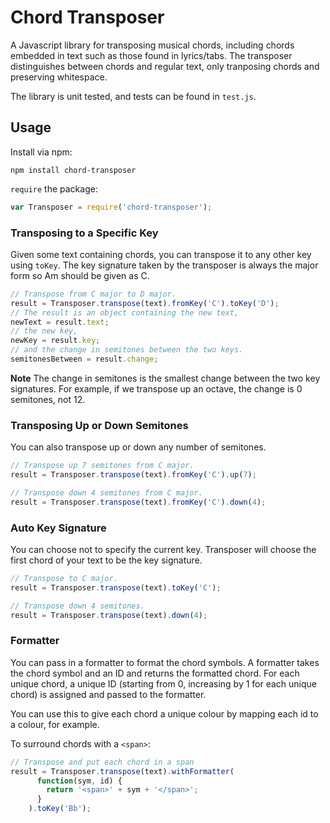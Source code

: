 Chord Transposer
========

A Javascript library for transposing musical chords, including chords embedded
in text such as those found in lyrics/tabs. The transposer distinguishes between
chords and regular text, only tranposing chords and preserving whitespace.

The library is unit tested, and tests can be found in `test.js`.

## Usage

Install via npm:

```
npm install chord-transposer
```

`require` the package:

```javascript
var Transposer = require('chord-transposer');
```

### Transposing to a Specific Key

Given some text containing chords, you can transpose it to any other key using
`toKey`. The key signature taken by the transposer is always the major form so
Am should be given as C.

```javascript
// Transpose from C major to D major.
result = Transposer.transpose(text).fromKey('C').toKey('D');
// The result is an object containing the new text,
newText = result.text;
// the new key,
newKey = result.key;
// and the change in semitones between the two keys.
semitonesBetween = result.change;
```

**Note** The change in semitones is the smallest change between the two key
signatures. For example, if we transpose up an octave, the change is 0
semitones, not 12.

### Transposing Up or Down Semitones

You can also transpose up or down any number of semitones.

```javascript
// Transpose up 7 semitones from C major.
result = Transposer.transpose(text).fromKey('C').up(7);

// Transpose down 4 semitones from C major.
result = Transposer.transpose(text).fromKey('C').down(4);
```

### Auto Key Signature

You can choose not to specify the current key. Transposer will choose the first
chord of your text to be the key signature.

```javascript
// Transpose to C major.
result = Transposer.transpose(text).toKey('C');

// Transpose down 4 semitones.
result = Transposer.transpose(text).down(4);
```

### Formatter

You can pass in a formatter to format the chord symbols. A formatter takes the
chord symbol and an ID and returns the formatted chord. For each unique chord, a
unique ID (starting from 0, increasing by 1 for each unique chord) is assigned
and passed to the formatter.

You can use this to give each chord a unique colour by mapping each id to a
colour, for example.

To surround chords with a `<span>`:

```javascript
// Transpose and put each chord in a span
result = Transposer.transpose(text).withFormatter(
      function(sym, id) {
        return '<span>' + sym + '</span>';
      }
    ).toKey('Bb');
```
